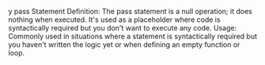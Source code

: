 y
pass Statement
Definition: The pass statement is a null operation; it does nothing when executed. It's used as a placeholder where code is syntactically required but you don't want to execute any code.
Usage: Commonly used in situations where a statement is syntactically required but you haven't written the logic yet or when defining an empty function or loop.
